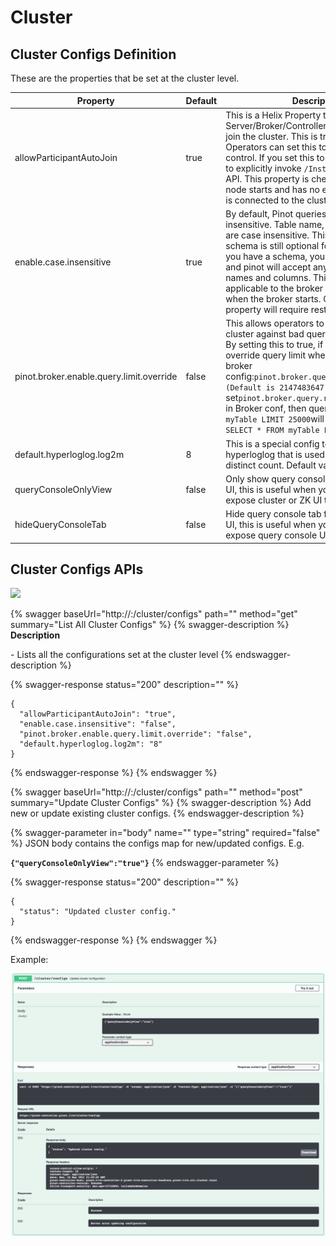 # Cluster

## Cluster Configs Definition

These are the properties that be set at the cluster level.

| Property                                 | Default | Description                                                                                                                                                                                                                                                                                                                                                                                                                       |
| ---------------------------------------- | ------- | --------------------------------------------------------------------------------------------------------------------------------------------------------------------------------------------------------------------------------------------------------------------------------------------------------------------------------------------------------------------------------------------------------------------------------- |
| allowParticipantAutoJoin                 | true    | This is a Helix Property that allows any Pinot Server/Broker/Controller to automatically join the cluster. This is true by default. Operators can set this to false for more control. If you set this to false, you will have to explicitly invoke `/Instance/addInstance` API. This property is checked when a Pinot node starts and has no effect once the node is connected to the cluster.                                    |
| enable.case.insensitive                  | true    | By default, Pinot queries are case insensitive. Table name, column name, etc are case insensitive. This is because the schema is still optional for batch tables. If you have a schema, you can set this to false and pinot will accept any case for table names and columns. This property is applicable to the broker and is read only when the broker starts. Changing this property will require restarting the broker.       |
| pinot.broker.enable.query.limit.override | false   | This allows operators to protect the Pinot cluster against bad queries with large limits. By setting this to true, if Pinot broker override query limit when it is larger than broker config:`pinot.broker.query.response.limit (Default is 2147483647).`E.g. If set`pinot.broker.query.response.limit=1000` in Broker conf, then query`SELECT * FROM myTable LIMIT 25000`will be override to `SELECT * FROM myTable LIMIT 1000`. |
| default.hyperloglog.log2m                | 8       | This is a special config to override for hyperloglog that is used for approximate distinct count. Default value is 8.                                                                                                                                                                                                                                                                                                             |
| queryConsoleOnlyView                     | false   | Only show query console for controller web UI, this is useful when you don't want to expose cluster or ZK UI to Users.                                                                                                                                                                                                                                                                                                            |
| hideQueryConsoleTab                      | false   | Hide query console tab from controller web UI, this is useful when you don't want to expose query console UI to Users.                                                                                                                                                                                                                                                                                                            |

## Cluster Configs APIs

![](<../.gitbook/assets/Screen Shot 2020-07-01 at 10.29.33 PM.png>)

{% swagger baseUrl="http://<controller>:<port>/cluster/configs" path="" method="get" summary="List All Cluster Configs" %}
{% swagger-description %}
**Description**

\- Lists all the configurations set at the cluster level
{% endswagger-description %}

{% swagger-response status="200" description="" %}
```
{
  "allowParticipantAutoJoin": "true",
  "enable.case.insensitive": "false",
  "pinot.broker.enable.query.limit.override": "false",
  "default.hyperloglog.log2m": "8"
}
```
{% endswagger-response %}
{% endswagger %}

{% swagger baseUrl="http://<controller>:<port>/cluster/configs" path="" method="post" summary="Update Cluster Configs" %}
{% swagger-description %}
Add new or update existing cluster configs.
{% endswagger-description %}

{% swagger-parameter in="body" name="" type="string" required="false" %}
JSON body contains the configs map for new/updated configs. E.g.

**`{"queryConsoleOnlyView":"true"}`**
{% endswagger-parameter %}

{% swagger-response status="200" description="" %}
```
{
  "status": "Updated cluster config."
}
```
{% endswagger-response %}
{% endswagger %}

Example:

![](<../.gitbook/assets/swagger-cluster-config (1).png>)
